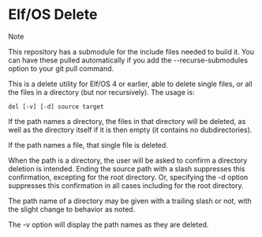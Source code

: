 # Elf/OS Delete

> [!NOTE]
>This repository has a submodule for the include files needed to build it. You can have these pulled automatically if you add the  --recurse-submodules option to your git pull command.

This is a delete utility for Elf/OS 4 or earlier, able to delete single files, or all the files in a directory (but nor recursively). The usage is:
```
del [-v] [-d] source target
```
If the path names a directory, the files in that directory will be deleted, as well as the directory itself if it is then empty (it contains no dubdirectories).

If the path names a file, that single file is deleted.

When the path is a directory, the user will be asked to confirm a directory deletion is intended. Ending the source path with a slash suppresses this confirmation, excepting for the root directory. Or, specifying the -d option suppresses this confirmation in all cases including for the root directory.

The path name of a directory may be given with a trailing slash or not, with the slight change to behavior as noted.

The -v option will display the path names as they are deleted.
